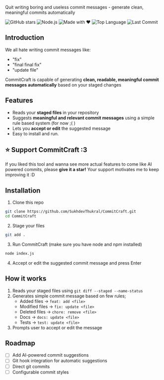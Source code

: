 Quit writing boring and useless commit messages - generate clean, meaningful commits automatically

![GitHub stars](https://img.shields.io/github/stars/yourusername/CommitCraft?style=social)
![Node.js](https://img.shields.io/badge/node-%3E%3D14-brightgreen)
![Made with ❤️](https://img.shields.io/badge/made%20with-%E2%9D%A4-red)
![Top Language](https://img.shields.io/github/languages/top/SukhdevThukral/CommitCraft)
![Last Commit](https://img.shields.io/github/last-commit/SukhdevThukral/CommitCraft)



## Introduction

We all hate writing commit messages like:


- "fix"
- "final final fix"
- "update file"

CommitCraft is capable of generating **clean, readable, meaningful commit messages automatically** based on your staged changes

## Features

- Reads your **staged files** in your repository
- Suggests **meaningful and relevant commit messages** using a simple rule based system (for now ;( )
- Lets you **accept or edit** the suggested message
- Easy to install and run.


## ⭐ Support CommitCraft :3

If you liked this tool and wanna see more actual features to come like AI powered commits, please **give it a star!** Your support motivates me to keep improving it :D
## Installation

1. Clone this repo

``` bash
git clone https://github.com/SukhdevThukral/CommitCraft.git
cd CommitCraft
```

2. Stage your files

``` bash
git add .
```

3. Run CommitCraft (make sure you have node and npm installed)

``` bash
node index.js
```

4. Accept or edit the suggested commit message and press Enter


## How it works
1. Reads your staged files using `git diff --staged --name-status`
2. Generates simple commit message based on few rules;
    - Added files → `feat: add <file>`
   - Modified files → `fix: update <file>`
   - Deleted files → `chore: remove <file>`
   - Docs → `docs: update <file>`
   - Tests → `test: update <file>`
3. Prompts user to accept or edit the message

## Roadmap
- [ ] Add AI-powered commit suggestions
- [ ] Git hook integration for automatic suggestions
- [ ] Direct git commits
- [ ] Configurable commit styles
